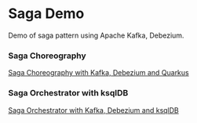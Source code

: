 Saga Demo
=============================

Demo of saga pattern using Apache Kafka, Debezium.

### Saga Choreography

[Saga Choreography with Kafka, Debezium and Quarkus](choreography)

### Saga Orchestrator with ksqlDB

[Saga Orchestrator with Kafka, Debezium and ksqlDB](orchestrator)
